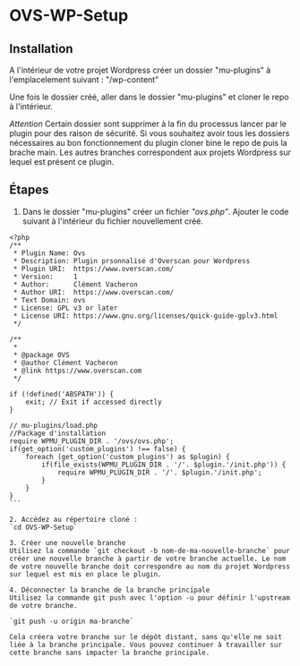 # OVS-WP-Setup

## Installation

A l'intérieur de votre projet Wordpress créer un dossier "mu-plugins" à l'emplacelement suivant : "/wp-content"

Une fois le dossier créé, aller dans le dossier "mu-plugins" et cloner le repo à l'intérieur.

_Attention_
Certain dossier sont supprimer à la fin du processus lancer par le plugin pour des raison de sécurité. Si vous souhaitez avoir tous les dossiers nécessaires au bon fonctionnement du plugin cloner bine le repo de puis la brache main. Les autres branches correspondent aux projets Wordpress sur lequel est présent ce plugin.

## Étapes

1. Dans le dossier "mu-plugins" créer un fichier _"ovs.php"_. Ajouter le code suivant à l'intérieur du fichier nouvellement créé.

````
<?php
/**
 * Plugin Name: Ovs
 * Description: Plugin prsonnalisé d'Overscan pour Wordpress
 * Plugin URI:  https://www.overscan.com/
 * Version:     1
 * Author:      Clément Vacheron
 * Author URI:  https://www.overscan.com/
 * Text Domain: ovs
 * License: GPL v3 or later
 * License URI: https://www.gnu.org/licenses/quick-guide-gplv3.html
 */

/**
 *
 * @package OVS
 * @author Clément Vacheron
 * @link https://www.overscan.com
 */

if (!defined('ABSPATH')) {
    exit; // Exit if accessed directly
}

// mu-plugins/load.php
//Package d'installation
require WPMU_PLUGIN_DIR . '/ovs/ovs.php';
if(get_option('custom_plugins') !== false) {
    foreach (get_option('custom_plugins') as $plugin) {
        if(file_exists(WPMU_PLUGIN_DIR . '/'. $plugin.'/init.php')) {
            require WPMU_PLUGIN_DIR . '/'. $plugin.'/init.php';
        }
    }
}
```

2. Accédez au répertoire cloné :
`cd OVS-WP-Setup`

3. Créer une nouvelle branche
Utilisez la commande `git checkout -b nom-de-ma-nouvelle-branche` pour créer une nouvelle branche à partir de votre branche actuelle. Le nom de votre nouvelle branche doit correspondre au nom du projet Wordpress sur lequel est mis en place le plugin.

4. Déconnecter la branche de la branche principale
Utilisez la commande git push avec l'option -u pour définir l'upstream de votre branche.

`git push -u origin ma-branche`

Cela créera votre branche sur le dépôt distant, sans qu'elle ne soit liée à la branche principale. Vous pouvez continuer à travailler sur cette branche sans impacter la branche principale.
````
